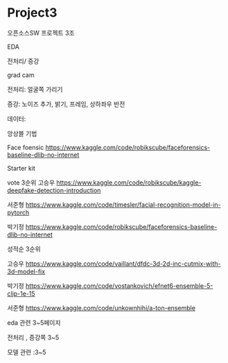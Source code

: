# Project3
오픈소스SW 프로젝트 3조


EDA

전처리/ 증강

grad cam

전처리: 얼굴쪽 가리기

증강: 노이즈 추가, 밝기, 프레임, 상하좌우 반전

데이터: 

앙상블 기법






Face foensic
https://www.kaggle.com/code/robikscube/faceforensics-baseline-dlib-no-internet

Starter kit

vote 3순위
고승우
https://www.kaggle.com/code/robikscube/kaggle-deepfake-detection-introduction

서준형
https://www.kaggle.com/code/timesler/facial-recognition-model-in-pytorch

박기정
https://www.kaggle.com/code/robikscube/faceforensics-baseline-dlib-no-internet

성적순 3순위

고승우
https://www.kaggle.com/code/vaillant/dfdc-3d-2d-inc-cutmix-with-3d-model-fix


박기정
https://www.kaggle.com/code/vostankovich/efnet6-ensemble-5-clip-1e-15


서준형
https://www.kaggle.com/code/unkownhihi/a-ton-ensemble

eda 관련 3~5페이지

전처리 , 증강쪽 3~5

모델 관련 :3~5
